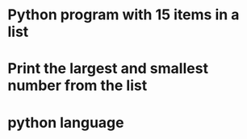 # Python program with 15 items in a list
# Print the largest and smallest number from the list
# python language
